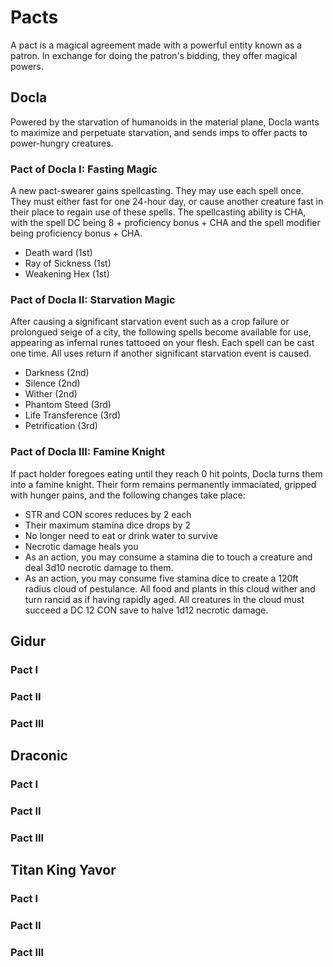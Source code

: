 # Pacts
A pact is a magical agreement made with a powerful entity known as a patron. In exchange for doing the patron's bidding, they offer magical powers.

## Docla
Powered by the starvation of humanoids in the material plane, Docla wants to maximize and perpetuate starvation, and sends imps to offer pacts to power-hungry creatures.

### Pact of Docla I: Fasting Magic
A new pact-swearer gains spellcasting. They may use each spell once. They must either fast for one 24-hour day, or cause another creature fast in their place to regain use of these spells. The spellcasting ability is CHA, with the spell DC being 8 + proficiency bonus + CHA and the spell modifier being proficiency bonus + CHA.
- Death ward (1st)
- Ray of Sickness (1st)
- Weakening Hex (1st)

### Pact of Docla II: Starvation Magic
After causing a significant starvation event such as a crop failure or prolongued seige of a city, the following spells become available for use, appearing as infernal runes tattooed on your flesh. Each spell can be cast one time. All uses return if another significant starvation event is caused.
- Darkness (2nd)
- Silence (2nd)
- Wither (2nd)
- Phantom Steed (3rd)
- Life Transference (3rd)
- Petrification (3rd)

### Pact of Docla III: Famine Knight
If pact holder foregoes eating until they reach 0 hit points, Docla turns them into a famine knight. Their form remains permanently immaciated, gripped with hunger pains, and the following changes take place:
- STR and CON scores reduces by 2 each
- Their maximum stamina dice drops by 2
- No longer need to eat or drink water to survive
- Necrotic damage heals you
- As an action, you may consume a stamina die to touch a creature and deal 3d10 necrotic damage to them.
- As an action, you may consume five stamina dice to create a 120ft radius cloud of pestulance. All food and plants in this cloud wither and turn rancid as if having rapidly aged. All creatures in the cloud must succeed a DC 12 CON save to halve 1d12 necrotic damage.

## Gidur


### Pact I

### Pact II

### Pact III


## Draconic


### Pact I

### Pact II

### Pact III



## Titan King Yavor


### Pact I

### Pact II

### Pact III


